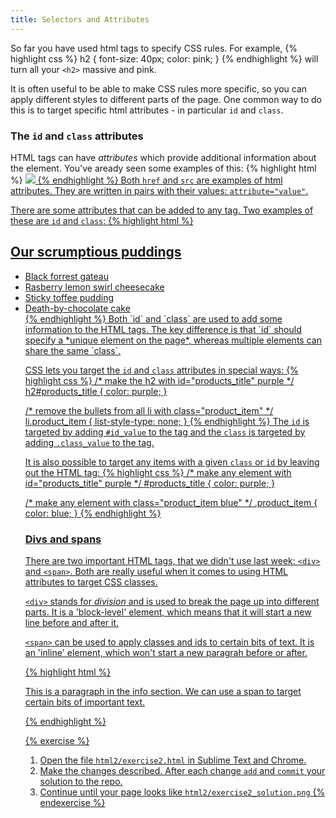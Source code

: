 ```yaml
---
title: Selectors and Attributes
---
```


So far you have used html tags to specify CSS rules. For example,
{% highlight css %}
h2 { 
  font-size: 40px;
  color: pink;
}
{% endhighlight %}
will turn all your `<h2>` massive and pink.

It is often useful to be able to make CSS rules more specific, so you can apply different styles to different parts of the page. One common way to do this is to target specific html attributes - in particular `id` and `class`.

### The `id` and `class` attributes

HTML tags can have *attributes* which provide additional information about the element. You've aready seen some examples of this:
{% highlight html %}
<a href="http://www.facebook.com">
<img src="cat_pic.png">
{% endhighlight %}
Both `href` and `src` are examples of html attributes. They are written in pairs with their values: `attribute="value"`.

There are some attributes that can be added to any tag. Two examples of these are `id` and `class`:
{% highlight html %}
<h2 id="products_title">Our scrumptious puddings</h2>

<ul id="products_list">
  <li class="product_item">Black forrest gateau</li>
  <li class="product_item">Rasberry lemon swirl cheesecake</li>
  <li class="product_item">Sticky toffee pudding</li>
  <li class="product_item">Death-by-chocolate cake</li>
</uk>
{% endhighlight %}
Both `id` and `class` are used to add some information to the HTML tags. The key difference is that `id` should specify a *unique element on the page*, whereas multiple elements can share the same `class`.

CSS lets you target the `id` and `class` attributes in special ways:
{% highlight css %}
/* make the h2 with id="products_title" purple */
h2#products_title { color: purple; }

/* remove the bullets from all li with class="product_item" */
li.product_item { list-style-type: none; }
{% endhighlight %}
The `id` is targeted by adding `#id_value` to the tag and the `class` is targeted by adding `.class_value` to the tag.

It is also possible to target any items with a given `class` or `id` by leaving out the HTML tag:
{% highlight css %}
/* make any element with id="products_title" purple */
#products_title { color: purple; }

/* make any element with class="product_item blue" */
.product_item { color: blue; }
{% endhighlight %}

### Divs and spans

There are two important HTML tags, that we didn't use last week: `<div>` and `<span>`. Both are really useful when it comes to using HTML attributes to target CSS classes.

`<div>` stands for *division* and is used to break the page up into different parts. It is a 'block-level' element, which means that it will start a new line before and after it.

`<span>` can be used to apply classes and ids to certain bits of text. It is an 'inline' element, which won't start a new paragrah before or after.

{% highlight html %}
<div id='info_section'>
  <p>This is a paragraph in the info section. We can use a span to target <span class='important'>certain bits of important text</span>.<p>
</div>
{% endhighlight %}

{% exercise %}
1. Open the file `html2/exercise2.html` in Sublime Text and Chrome.
2. Make the changes described. After each change `add` and `commit` your solution to the repo.
3. Continue until your page looks like `html2/exercise2_solution.png`
{% endexercise %}



